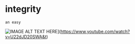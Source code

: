 # integrity
	an easy 
	
![IMAGE ALT TEXT HERE](https://img.youtube.com/vi/U22dJD20SWA&t/0.jpg)](https://www.youtube.com/watch?v=U22dJD20SWA&t)
